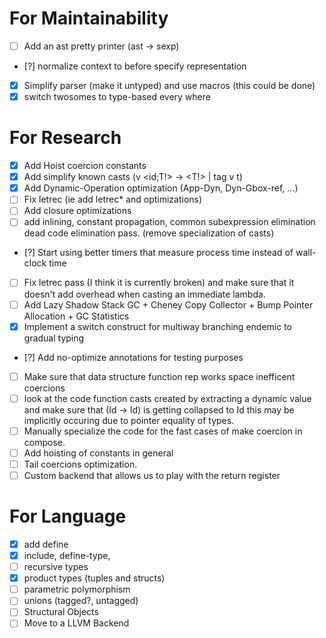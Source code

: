 # For Maintainability 
- [ ] Add an ast pretty printer (ast -> sexp)
- [?] normalize context to before specify representation
- [X] Simplify parser (make it untyped) and use macros (this could be done)
- [X] switch twosomes to type-based every where

# For Research
- [X] Add Hoist coercion constants
- [X] Add simplify known casts (v <id;T!> -> <T!> | tag v t)
- [X] Add Dynamic-Operation optimization (App-Dyn, Dyn-Gbox-ref, ...)
- [ ] Fix letrec (ie add letrec* and optimizations)
- [ ] Add closure optimizations
- [ ] add inlining, constant propagation, common subexpression elimination
      dead code elimination pass. (remove specialization of casts)
- [?] Start using better timers that measure process time instead of wall-clock time
- [ ] Fix letrec pass (I think it is currently broken) and make sure that it 
      doesn't add overhead when casting an immediate lambda.
- [ ] Add Lazy Shadow Stack GC + Cheney Copy Collector + Bump Pointer Allocation + GC Statistics
- [X] Implement a switch construct for multiway branching endemic to gradual typing
- [?] Add no-optimize annotations for testing purposes
- [ ] Make sure that data structure function rep works space inefficent coercions
- [ ] look at the code function casts created by extracting a dynamic
      value and make sure that (Id -> Id) is getting collapsed to Id
      this may be implicitly occuring due to pointer equality of types.
- [ ] Manually specialize the code for the fast cases of make coercion
      in compose.
- [ ] Add hoisting of constants in general
- [ ] Tail coercions optimization.
- [ ] Custom backend that allows us to play with the return register

# For Language 
- [x] add define
- [x] include, define-type,
- [ ] recursive types
- [X] product types (tuples and structs)
- [ ] parametric polymorphism
- [ ] unions (tagged?, untagged)
- [ ] Structural Objects 
- [ ] Move to a LLVM Backend 
